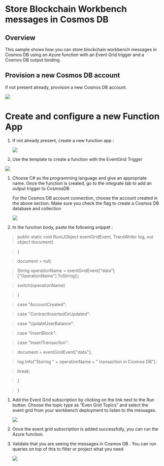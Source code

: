 Store Blockchain Workbench messages in Cosmos DB 
=================================================

Overview
--------

This sample shows how you can store blockchain workbench messages in Cosmos DB
using an Azure function with an Event Grid trigger and a Cosmos DB output
binding

Provision a new Cosmos DB account
---------------------------------

If not present already, provision a new Cosmos DB account.

![](media/29eb123bb3d6c527127a82597ad9569b.png)

Create and configure a new Function App
=======================================

1.  If not already present, create a new function app :

    ![](media/3f09e843716df586fa78f923da898cf7.png)

2.  Use the template to create a function with the EventGrid Trigger

![](media/d20878cde659502b57581214f73c52d3.png)

1.  Choose C\# as the programming language and give an appropriate name. Once
    the function is created, go to the integrate tab to add an output trigger to
    CosmosDB

    For the Cosmos DB account connection, choose the account created in the
    above section. Make sure you check the flag to create a Cosmos DB database
    and collection

    ![](media/84c43d8d0f72beb3d81d62f0e6bbf81e.png)

2.  In the function body, paste the following snippet :

>   public static void Run(JObject eventGridEvent, TraceWriter log, out object
>   document)

>   {

>   document = null;

>   String operationName = eventGridEvent["data"]["OperationName"].ToString();

>   switch(operationName)

>   {

>   case "AccountCreated":

>   case "ContractInsertedOrUpdated":

>   case "UpdateUserBalance":

>   case "InsertBlock":

>   case "InsertTransaction":

>   document = eventGridEvent["data"];

>   log.Info("Storing " + operationName + " transaction in Cosmos DB");

>   break;

>   }

>   }

1.  Add the Event Grid subscription by clicking on the link next to the Run
    button. Choose the topic type as “Even Grid Topics” and select the event
    grid from your workbench deployment to listen to the messages.

    ![](media/8a48916f27bcffc5af742e115266e863.png)

2.  Once the event grid subscription is added successfully, you can run the
    Azure function.

3.  Validate that you are seeing the messages in Cosmos DB . You can run queries
    on top of this to filter or project what you need

    ![](media/228e454c01c11507fca9adcb7f69ba22.png)

